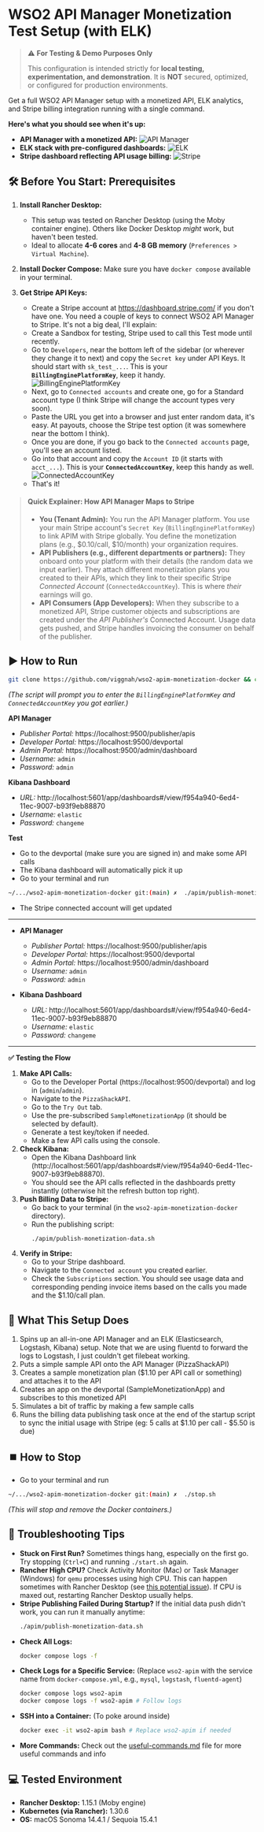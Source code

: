 # WSO2 API Manager Monetization Test Setup (with ELK)

> ⚠️ **For Testing & Demo Purposes Only**
>
> This configuration is intended strictly for **local testing, experimentation, and demonstration**. It is **NOT** secured, optimized, or configured for production environments.

Get a full WSO2 API Manager setup with a monetized API, ELK analytics, and Stripe billing integration running with a single command.

**Here's what you should see when it's up:**

* **API Manager with a monetized API:**
    ![API Manager](./repo-images/monetized-api.png)
* **ELK stack with pre-configured dashboards:**
    ![ELK](./repo-images/elk-kibana-dashboard.png)
* **Stripe dashboard reflecting API usage billing:**
    ![Stripe](./repo-images/dynamic-billing-usage.png)


## 🛠️ Before You Start: Prerequisites

1.  **Install Rancher Desktop:**
    * This setup was tested on Rancher Desktop (using the Moby container engine). Others like Docker Desktop *might* work, but haven't been tested.
    * Ideal to allocate **4-6 cores** and **4-8 GB memory** (`Preferences > Virtual Machine`).

2.  **Install Docker Compose:** Make sure you have `docker compose` available in your terminal.

3.  **Get Stripe API Keys:**
    * Create a Stripe account at https://dashboard.stripe.com/ if you don't have one. You need a couple of keys to connect WSO2 API Manager to Stripe. It's not a big deal, I'll explain:
    - Create a Sandbox for testing, Stripe used to call this Test mode until recently.
    - Go to `Developers`, near the bottom left of the sidebar (or wherever they change it to next) and copy the `Secret key` under API Keys. It should start with `sk_test_...`. This is your **`BillingEnginePlatformKey`**, keep it handy. 
        ![BillingEnginePlatformKey](./repo-images/BillingEnginePlatformAccountKey.png)
    - Next, go to `Connected accounts` and create one, go for a Standard account type (I think Stripe will change the account types very soon).
    - Paste the URL you get into a browser and just enter random data, it's easy. At payouts, choose the Stripe test option (it was somewhere near the bottom I think).
    - Once you are done, if you go back to the `Connected accounts` page, you'll see an account listed. 
    - Go into that account and copy the `Account ID` (it starts with `acct_...`). This is your **`ConnectedAccountKey`**, keep this handy as well. 
        ![ConnectedAccountKey](./repo-images/Connected-account-key.png)
    - That's it!

       
> #### Quick Explainer: How API Manager Maps to Stripe
>
> * **You (Tenant Admin):** You run the API Manager platform. You use your main Stripe account's `Secret Key` (`BillingEnginePlatformKey`) to link APIM with Stripe globally. You define the monetization plans (e.g., $0.10/call, $10/month) your organization requires. 
> * **API Publishers (e.g., different departments or partners):** They onboard onto your platform with their details (the random data we input earlier). They  attach different monetization plans you created to their APIs, which  they link to their specific Stripe *Connected Account* (`ConnectedAccountKey`). This is where *their* earnings will go.
> * **API Consumers (App Developers):** When they subscribe to a monetized API, Stripe customer objects and subscriptions are created under the *API Publisher's* Connected Account. Usage data gets pushed, and Stripe handles invoicing the consumer on behalf of the publisher.


## ▶️ How to Run
```bash
git clone https://github.com/viggnah/wso2-apim-monetization-docker && cd wso2-apim-monetization-docker && chmod +x ./start.sh && ./start.sh
```
*(The script will prompt you to enter the `BillingEnginePlatformKey` and `ConnectedAccountKey` you got earlier.)*


**API Manager**
* *Publisher Portal:* https://localhost:9500/publisher/apis
* *Developer Portal:* https://localhost:9500/devportal
* *Admin Portal:* https://localhost:9500/admin/dashboard
* *Username:* `admin`
* *Password:* `admin`

**Kibana Dashboard**

* *URL:* http://localhost:5601/app/dashboards#/view/f954a940-6ed4-11ec-9007-b93f9eb88870
* *Username:* `elastic`
* *Password:* `changeme` 

**Test**
* Go to the devportal (make sure you are signed in) and make some API calls
* The Kibana dashboard will automatically pick it up 
* Go to your terminal and run 
```bash
~/.../wso2-apim-monetization-docker git:(main) ✗  ./apim/publish-monetization-data.sh
```
* The Stripe connected account will get updated

<!-- ## 🔗 Access Details -->
---

* **API Manager**
    * *Publisher Portal:* https://localhost:9500/publisher/apis
    * *Developer Portal:* https://localhost:9500/devportal
    * *Admin Portal:* https://localhost:9500/admin/dashboard
    * *Username:* `admin`
    * *Password:* `admin`

* **Kibana Dashboard**
    * *URL:* http://localhost:5601/app/dashboards#/view/f954a940-6ed4-11ec-9007-b93f9eb88870
    * *Username:* `elastic`
    * *Password:* `changeme`

---

**✅ Testing the Flow**

1.  **Make API Calls:**
    * Go to the Developer Portal (https://localhost:9500/devportal) and log in (`admin`/`admin`).
    * Navigate to the `PizzaShackAPI`.
    * Go to the `Try Out` tab.
    * Use the pre-subscribed `SampleMonetizationApp` (it should be selected by default).
    * Generate a test key/token if needed.
    * Make a few API calls using the console.
2.  **Check Kibana:**
    * Open the Kibana Dashboard link (http://localhost:5601/app/dashboards#/view/f954a940-6ed4-11ec-9007-b93f9eb88870).
    * You should see the API calls reflected in the dashboards pretty instantly (otherwise hit the refresh button top right).
3.  **Push Billing Data to Stripe:**
    * Go back to your terminal (in the `wso2-apim-monetization-docker` directory).
    * Run the publishing script:
        ```bash
        ./apim/publish-monetization-data.sh
        ```
4.  **Verify in Stripe:**
    * Go to your Stripe dashboard.
    * Navigate to the `Connected account` you created earlier.
    * Check the `Subscriptions` section. You should see usage data and corresponding pending invoice items based on the calls you made and the $1.10/call plan.


## 🤔 What This Setup Does
1. Spins up an all-in-one API Manager and an ELK (Elasticsearch, Logstash, Kibana) setup. Note that we are using fluentd to forward the logs to Logstash, I just couldn't get filebeat working. 
2. Puts a simple sample API onto the API Manager (PizzaShackAPI)
3. Creates a sample monetization plan ($1.10 per API call or something) and attaches it to the API
4. Creates an app on the devportal (SampleMonetizationApp) and subscribes to this monetized API
5. Simulates a bit of traffic by making a few sample calls
6. Runs the billing data publishing task once at the end of the startup script to sync the initial usage with Stripe (eg: 5 calls at $1.10 per call - $5.50 is due)


## ⏹️ How to Stop 
* Go to your terminal and run 
```bash
~/.../wso2-apim-monetization-docker git:(main) ✗  ./stop.sh
```
*(This will stop and remove the Docker containers.)*


## 🐛 Troubleshooting Tips

* **Stuck on First Run?** Sometimes things hang, especially on the first go. Try stopping (`Ctrl+C`) and running `./start.sh` again.
* **Rancher High CPU?** Check Activity Monitor (Mac) or Task Manager (Windows) for `qemu` processes using high CPU. This can happen sometimes with Rancher Desktop (see [this potential issue](https://github.com/rancher-sandbox/rancher-desktop/issues/7087)). If CPU is maxed out, restarting Rancher Desktop usually helps.
* **Stripe Publishing Failed During Startup?** If the initial data push didn't work, you can run it manually anytime:
    ```bash
    ./apim/publish-monetization-data.sh
    ```
* **Check All Logs:**
    ```bash
    docker compose logs -f
    ```
* **Check Logs for a Specific Service:** (Replace `wso2-apim` with the service name from `docker-compose.yml`, e.g., `mysql`, `logstash`, `fluentd-agent`)
    ```bash
    docker compose logs wso2-apim
    docker compose logs -f wso2-apim # Follow logs
    ```
* **SSH into a Container:** (To poke around inside)
    ```bash
    docker exec -it wso2-apim bash # Replace wso2-apim if needed
    ```
* **More Commands:** Check out the [useful-commands.md](./useful-commands.md) file for more useful commands and info


## 💻 Tested Environment

* **Rancher Desktop:** 1.15.1 (Moby engine)
* **Kubernetes (via Rancher):** 1.30.6
* **OS:** macOS Sonoma 14.4.1 / Sequoia 15.4.1
